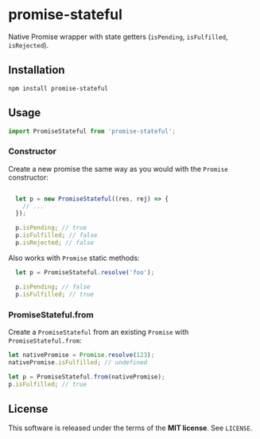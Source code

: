 promise-stateful
================
Native Promise wrapper with state getters
(`isPending`, `isFulfilled`, `isRejected`).

Installation
------------

    npm install promise-stateful

Usage
-----

```js
import PromiseStateful from 'promise-stateful';
```

### Constructor

Create a new promise the same way as you would with the `Promise` constructor:

```js

  let p = new PromiseStateful((res, rej) => {
    // ...
  });

  p.isPending; // true
  p.isFulfilled; // false
  p.isRejected; // false
```

Also works with `Promise` static methods:

```js
  let p = PromiseStateful.resolve('foo');

  p.isPending; // false
  p.isFulfilled; // true
```

### PromiseStateful.from

Create a `PromiseStateful` from an existing `Promise` with
`PromiseStateful.from`:

```js
let nativePromise = Promise.resolve(123);
nativePromise.isFulfilled; // undefined

let p = PromiseStateful.from(nativePromise);
p.isFulfilled; // true
````

License
-------
This software is released under the terms of the **MIT license**. See `LICENSE`.
